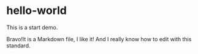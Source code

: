 # hello-world
This is a start demo.

Bravo!It is a Markdown file, I like it! And I really know how to edit with this standard.
